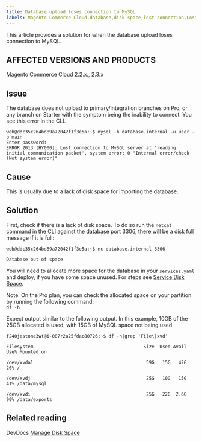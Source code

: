 ```yaml
---
title: Database upload loses connection to MySQL
labels: Magento Commerce Cloud,database,disk space,lost connection,Lost connection to MySQL server,2.3.x,2.2.x,how to
---
```


This article provides a solution for when the database upload loses connection to MySQL.

## AFFECTED VERSIONS AND PRODUCTS

Magento Commerce Cloud 2.2.x., 2.3.x

## Issue

The database does not upload to primary/integration branches on Pro, or any branch on Starter with the symptom being the inability to connect. You see this error in the CLI.   

<pre class="line-numbers"><code class="language-clike">web@ddc35c264bd89a72042f1f3e5a:~$ mysql -h database.internal -u user -p main
Enter password:
ERROR 2013 (HY000): Lost connection to MySQL server at 'reading initial communication packet', system error: 0 "Internal error/check (Not system error)"
</code></pre>

## Cause

This is usually due to a lack of disk space for importing the database.

## Solution

First, check if there is a lack of disk space. To do so run the `` netcat `` command in the CLI against the database port 3306, there will be a disk full message if it is full: 

<pre class="line-numbers"><code class="language-clike">web@ddc35c264bd89a72042f1f3e5a:~$ nc database.internal 3306 <br/>
Database out of space</code></pre>

You will need to allocate more space for the database in your `` services.yaml `` and deploy, if you have some space unused. For steps see [Service Disk Space](https://devdocs.magento.com/cloud/project/manage-disk-space.html#service-disk-space).

Note: On the Pro plan, you can check the allocated space on your partition by running the following command:  
 <code class="c-mrkdwn__code" data-stringify-type="code">df -h</code>

Expect output similar to the following output. In this example, 10GB of the 25GB allocated is used, with 15GB of MySQL space not being used.

<pre class="line-numbers"><code class="language-clike">f240jestone3wt@i-087r2a25fdac80726:~$ df -h|grep 'File\|xvd'<br/>
Filesystem                                         Size  Used Avail Use% Mounted on<br/>
/dev/xvda1                                          59G   15G   42G  26% /<br/>
/dev/xvdj                                           25G   10G   15G  41% /data/mysql<br/>
/dev/xvdi                                           25G   22G  2.6G  90% /data/exports</code></pre>

## Related reading

DevDocs [Manage Disk Space](https://devdocs.magento.com/cloud/project/manage-disk-space.html)